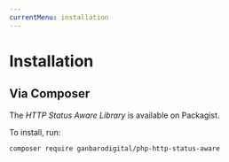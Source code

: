 ```yaml
---
currentMenu: installation
---
```


# Installation

## Via Composer

The _HTTP Status Aware Library_ is available on Packagist.

To install, run:

    composer require ganbarodigital/php-http-status-aware

